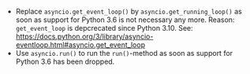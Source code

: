 - Replace `asyncio.get_event_loop()` by `asyncio.get_running_loop()` as soon
  as support for Python 3.6 is not necessary any more.
  Reason: `get_event_loop` is depcrecated since Python 3.10.
  See: https://docs.python.org/3/library/asyncio-eventloop.html#asyncio.get_event_loop
- Use `asyncio.run()` to run the `run()`-method as soon as support for Python
  3.6 has been dropped.
